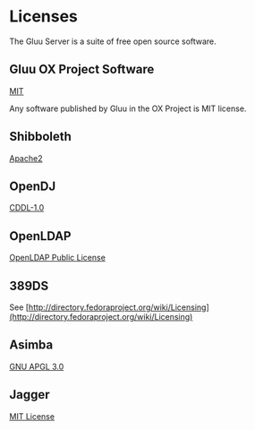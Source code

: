 # Licenses 

The Gluu Server is a suite of free open source software.

## Gluu OX Project Software
[MIT](http://ox.gluu.org/doku.php?id=legal:license)

Any software published by Gluu in the OX Project is MIT license.

## Shibboleth

[Apache2](http://www.apache.org/licenses/LICENSE-2.0)

## OpenDJ

[CDDL-1.0](http://opensource.org/licenses/CDDL-1.0)

## OpenLDAP

[OpenLDAP Public License](http://www.openldap.org/software/release/license.html)

## 389DS

See [http://directory.fedoraproject.org/wiki/Licensing](http://directory.fedoraproject.org/wiki/Licensing)

## Asimba

[GNU APGL 3.0](http://www.gnu.org/licenses/agpl-3.0.html)

## Jagger

[MIT License](http://opensource.org/licenses/MIT)



